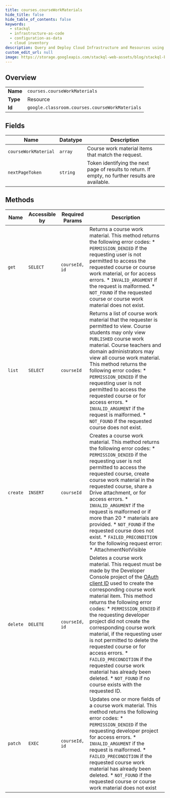 ```yaml
---
title: courses.courseWorkMaterials
hide_title: false
hide_table_of_contents: false
keywords:
  - stackql
  - infrastructure-as-code
  - configuration-as-data
  - cloud inventory
description: Query and Deploy Cloud Infrastructure and Resources using SQL
custom_edit_url: null
image: https://storage.googleapis.com/stackql-web-assets/blog/stackql-blog-post-featured-image.png
---
```

  
    

## Overview
<table><tbody>
<tr><td><b>Name</b></td><td><code>courses.courseWorkMaterials</code></td></tr>
<tr><td><b>Type</b></td><td>Resource</td></tr>
<tr><td><b>Id</b></td><td><code>google.classroom.courses.courseWorkMaterials</code></td></tr>
</tbody></table>

## Fields
| Name | Datatype | Description |
| ---- | -------- | ----------- |
| `courseWorkMaterial` | `array` | Course work material items that match the request. |
| `nextPageToken` | `string` | Token identifying the next page of results to return. If empty, no further results are available. |
## Methods
| Name | Accessible by | Required Params | Description |
| ---- | ------------- | --------------- | ----------- |
| `get` | `SELECT` | `courseId, id` | Returns a course work material. This method returns the following error codes: * `PERMISSION_DENIED` if the requesting user is not permitted to access the requested course or course work material, or for access errors. * `INVALID_ARGUMENT` if the request is malformed. * `NOT_FOUND` if the requested course or course work material does not exist. |
| `list` | `SELECT` | `courseId` | Returns a list of course work material that the requester is permitted to view. Course students may only view `PUBLISHED` course work material. Course teachers and domain administrators may view all course work material. This method returns the following error codes: * `PERMISSION_DENIED` if the requesting user is not permitted to access the requested course or for access errors. * `INVALID_ARGUMENT` if the request is malformed. * `NOT_FOUND` if the requested course does not exist. |
| `create` | `INSERT` | `courseId` | Creates a course work material. This method returns the following error codes: * `PERMISSION_DENIED` if the requesting user is not permitted to access the requested course, create course work material in the requested course, share a Drive attachment, or for access errors. * `INVALID_ARGUMENT` if the request is malformed or if more than 20 * materials are provided. * `NOT_FOUND` if the requested course does not exist. * `FAILED_PRECONDITION` for the following request error: * AttachmentNotVisible |
| `delete` | `DELETE` | `courseId, id` | Deletes a course work material. This request must be made by the Developer Console project of the [OAuth client ID](https://support.google.com/cloud/answer/6158849) used to create the corresponding course work material item. This method returns the following error codes: * `PERMISSION_DENIED` if the requesting developer project did not create the corresponding course work material, if the requesting user is not permitted to delete the requested course or for access errors. * `FAILED_PRECONDITION` if the requested course work material has already been deleted. * `NOT_FOUND` if no course exists with the requested ID. |
| `patch` | `EXEC` | `courseId, id` | Updates one or more fields of a course work material. This method returns the following error codes: * `PERMISSION_DENIED` if the requesting developer project for access errors. * `INVALID_ARGUMENT` if the request is malformed. * `FAILED_PRECONDITION` if the requested course work material has already been deleted. * `NOT_FOUND` if the requested course or course work material does not exist |
